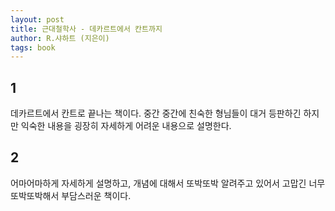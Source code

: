 ```yaml
---
layout: post
title: 근대철학사 - 데카르트에서 칸트까지
author: R.샤하트 (지은이)
tags: book
---
```


## 1

데카르트에서 칸트로 끝나는 책이다. 중간 중간에 친숙한 형님들이 대거 등판하긴 하지만 익숙한 내용을 굉장히 자세하게 어려운 내용으로 설명한다.

## 2

어마어마하게 자세하게 설명하고, 개념에 대해서 또박또박 알려주고 있어서 고맙긴 너무 또박또박해서 부담스러운 책이다.
